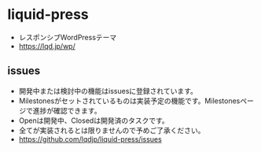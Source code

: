 # liquid-press
* レスポンシブWordPressテーマ  
* https://lqd.jp/wp/

## issues
* 開発中または検討中の機能はissuesに登録されています。  
* Milestonesがセットされているものは実装予定の機能です。Milestonesページで進捗が確認できます。  
* Openは開発中、Closedは開発済のタスクです。   
* 全てが実装されるとは限りませんので予めご了承ください。  
* https://github.com/lqdjp/liquid-press/issues
